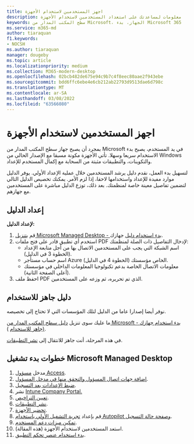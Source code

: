 ```yaml
---
title: اجهز المستخدمين لاستخدام الأجهزة
description: معلومات لمساعدتك على استعداد المستخدمين لاستخدام الأجهزة
keywords: سطح المكتب المدار من Microsoft، الجهاز، بدء Microsoft 365
ms.service: m365-md
author: tiaraquan
f1.keywords:
- NOCSH
ms.author: tiaraquan
manager: dougeby
ms.topic: article
ms.localizationpriority: medium
ms.collection: M365-modern-desktop
ms.openlocfilehash: 02bcb482de675e94c9b7c4f8eec80aae2f943ebe
ms.sourcegitcommit: bdd6ffc6ebe4e6cb212ab22793d9513dae6d798c
ms.translationtype: MT
ms.contentlocale: ar-SA
ms.lasthandoff: 03/08/2022
ms.locfileid: "63566080"
---
```

# <a name="get-your-users-ready-to-use-devices"></a>اجهز المستخدمين لاستخدام الأجهزة

بمجرد أن يصبح جهاز سطح المكتب المدار من Microsoft في يد المستخدم، يصبح بدء الاستخدام سريعا وسهلا. تأتي الأجهزة مكونة مسبقا مع الإصدار الحالي من Windows والتكوينات، والتطبيقات مثبتة من السحابة مع إكمال المستخدم للإعداد.

لتسهيل بدء العمل، نقدم دليل يرشد المستخدمين خلال عملية الإعداد الأولي. يوفر الدليل موارد مفيدة للإعداد واستخدامها لاحقا، إذا لزم الأمر. يمكنك تخصيص الدليل التالي لتضمين تفاصيل معينة خاصة لمنظمتك. بعد ذلك، توزع الدليل مباشرة على المستخدمين مع جهازهم.

## <a name="prepare-the-guide"></a>إعداد الدليل

**لإعداد الدليل:**

1. قم [بتنزيل Microsoft Managed Desktop - بدء استخدام دليل](https://github.com/MicrosoftDocs/microsoft-365-docs/raw/public/microsoft-365/managed-desktop/get-started/downloads/microsoft-managed-desktop-user-guide-no-help-custom-v2.pdf) جهازك.
2. استخدم أي تطبيق قادر على فتح ملفات PDF لإدخال التفاصيل ذات الصلة لمنظمتك:
    - اسم الشبكة التي يجب على المستخدمين الاتصال بها من أجل متابعة الإعداد (الخطوة 3 في الدليل).
    - اسم حساب مستأجر Azure الخاص مؤسستك (الخطوة 4 في الدليل).
    - معلومات الاتصال الخاصة بدعم تكنولوجيا المعلومات الداخلي في مؤسستك (أعلى الصفحة الثانية).
3. احفظ ملف PDF الذي تم تحريره، ثم وزعه على المستخدمين.

## <a name="ready-to-use-guide"></a>دليل جاهز للاستخدام

نوفر أيضا إصدارا عاما من الدليل لتلك المؤسسات التي لا تحتاج إلى تخصيصه.

ما عليك سوى تنزيل [دليل سطح المكتب المدار من Microsoft - بدء استخدام جهازك (جاهز للاستخدام](https://github.com/MicrosoftDocs/microsoft-365-docs/raw/public/microsoft-365/managed-desktop/get-started/downloads/microsoft-managed-desktop-user-guide-no-help-v2.pdf) ).

في هذه المرحلة، أنت جاهز للانتقال إلى [نشر التطبيقات](deploy-apps.md).

## <a name="steps-to-get-started-with-microsoft-managed-desktop"></a>خطوات بدء تشغيل Microsoft Managed Desktop

1. مدخل [مسؤول Access](access-admin-portal.md).
1. [إضافة جهات اتصال المسؤول والتحقق منها في مدخل المسؤول](add-admin-contacts.md).
1. [ضبط الإعدادات بعد التسجيل](conditional-access.md).
1. نشر [Intune Company Portal.](company-portal.md)
1. [تعيين التراخيص](assign-licenses.md).
1. [نشر التطبيقات](deploy-apps.md).
1. [تحضير الأجهزة](prepare-devices.md).
1. قم بإعداد [تجربة التشغيل الأولي باستخدام Autopilot وصفحة حالة التسجيل](esp-first-run.md).
1. [تمكين ميزات دعم المستخدم](enable-support.md).
1. استعد المستخدمين لاستخدام الأجهزة (هذه المقالة).
1. [بدء استخدام عنصر تحكم التطبيق](get-started-app-control.md).
